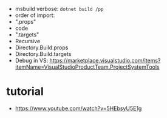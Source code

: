 * msbuild verbose: `dotnet build /pp` 
* order of import:
 * ".props"
 * code
 * ".targets"
* Recursive 
 * Directory.Build.props
 * Directory.Build.targets
* Debug in VS: https://marketplace.visualstudio.com/items?itemName=VisualStudioProductTeam.ProjectSystemTools

# tutorial

 * https://www.youtube.com/watch?v=5HEbsyU5E1g

